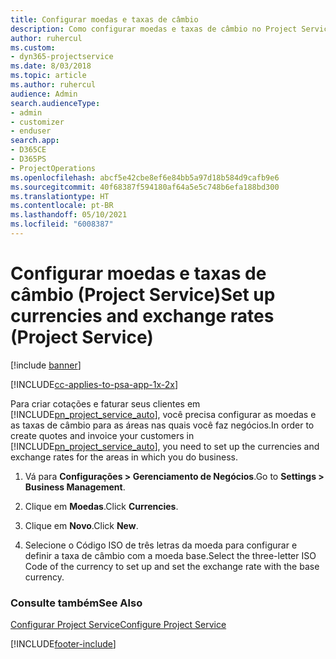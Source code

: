 ```yaml
---
title: Configurar moedas e taxas de câmbio
description: Como configurar moedas e taxas de câmbio no Project Service
author: ruhercul
ms.custom:
- dyn365-projectservice
ms.date: 8/03/2018
ms.topic: article
ms.author: ruhercul
audience: Admin
search.audienceType:
- admin
- customizer
- enduser
search.app:
- D365CE
- D365PS
- ProjectOperations
ms.openlocfilehash: abcf5e42cbe8ef6e84bb5a97d18b584d9cafb9e6
ms.sourcegitcommit: 40f68387f594180af64a5e5c748b6efa188bd300
ms.translationtype: HT
ms.contentlocale: pt-BR
ms.lasthandoff: 05/10/2021
ms.locfileid: "6008387"
---
```

# <a name="set-up-currencies-and-exchange-rates-project-service"></a><span data-ttu-id="68649-103">Configurar moedas e taxas de câmbio (Project Service)</span><span class="sxs-lookup"><span data-stu-id="68649-103">Set up currencies and exchange rates (Project Service)</span></span>

[!include [banner](../includes/psa-now-project-operations.md)]

[!INCLUDE[cc-applies-to-psa-app-1x-2x](../includes/cc-applies-to-psa-app-1x-2x.md)]

<span data-ttu-id="68649-104">Para criar cotações e faturar seus clientes em [!INCLUDE[pn_project_service_auto](../includes/pn-project-service-auto.md)], você precisa configurar as moedas e as taxas de câmbio para as áreas nas quais você faz negócios.</span><span class="sxs-lookup"><span data-stu-id="68649-104">In order to create quotes and invoice your customers in [!INCLUDE[pn_project_service_auto](../includes/pn-project-service-auto.md)], you need to set up the currencies and exchange rates for the areas in which you do business.</span></span>  
  
1.  <span data-ttu-id="68649-105">Vá para **Configurações > Gerenciamento de Negócios**.</span><span class="sxs-lookup"><span data-stu-id="68649-105">Go to **Settings > Business Management**.</span></span>  
  
2.  <span data-ttu-id="68649-106">Clique em **Moedas**.</span><span class="sxs-lookup"><span data-stu-id="68649-106">Click **Currencies**.</span></span>  
  
3.  <span data-ttu-id="68649-107">Clique em **Novo**.</span><span class="sxs-lookup"><span data-stu-id="68649-107">Click **New**.</span></span>  
  
4.  <span data-ttu-id="68649-108">Selecione o Código ISO de três letras da moeda para configurar e definir a taxa de câmbio com a moeda base.</span><span class="sxs-lookup"><span data-stu-id="68649-108">Select the three-letter ISO Code of the currency to set up and set the exchange rate with the base currency.</span></span>  
  
### <a name="see-also"></a><span data-ttu-id="68649-109">Consulte também</span><span class="sxs-lookup"><span data-stu-id="68649-109">See Also</span></span>  
 [<span data-ttu-id="68649-110">Configurar Project Service</span><span class="sxs-lookup"><span data-stu-id="68649-110">Configure Project Service</span></span>](../psa/configure.md)


[!INCLUDE[footer-include](../includes/footer-banner.md)]